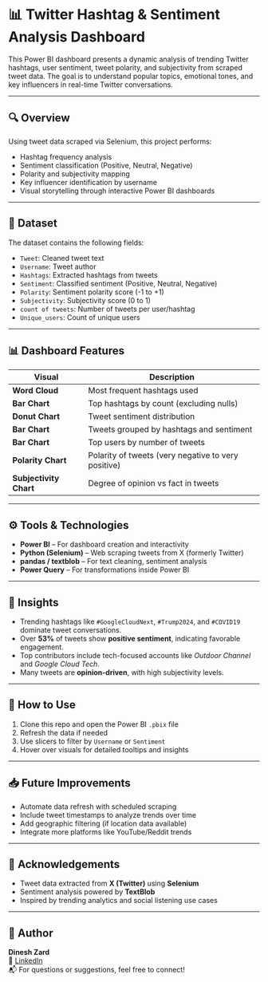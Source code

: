 # 📊 Twitter Hashtag & Sentiment Analysis Dashboard

This Power BI dashboard presents a dynamic analysis of trending Twitter hashtags, user sentiment, tweet polarity, and subjectivity from scraped tweet data. The goal is to understand popular topics, emotional tones, and key influencers in real-time Twitter conversations.

---

## 🔍 Overview

Using tweet data scraped via Selenium, this project performs:

- Hashtag frequency analysis  
- Sentiment classification (Positive, Neutral, Negative)  
- Polarity and subjectivity mapping  
- Key influencer identification by username  
- Visual storytelling through interactive Power BI dashboards

---

## 📁 Dataset

The dataset contains the following fields:

- `Tweet`: Cleaned tweet text  
- `Username`: Tweet author  
- `Hashtags`: Extracted hashtags from tweets  
- `Sentiment`: Classified sentiment (Positive, Neutral, Negative)  
- `Polarity`: Sentiment polarity score (-1 to +1)  
- `Subjectivity`: Subjectivity score (0 to 1)  
- `count of tweets`: Number of tweets per user/hashtag  
- `Unique_users`: Count of unique users  

---

## 📊 Dashboard Features

| Visual | Description |
|--------|-------------|
| **Word Cloud** | Most frequent hashtags used |
| **Bar Chart** | Top hashtags by count (excluding nulls) |
| **Donut Chart** | Tweet sentiment distribution |
| **Bar Chart** | Tweets grouped by hashtags and sentiment |
| **Bar Chart** | Top users by number of tweets |
| **Polarity Chart** | Polarity of tweets (very negative to very positive) |
| **Subjectivity Chart** | Degree of opinion vs fact in tweets |

---

## ⚙️ Tools & Technologies

- **Power BI** – For dashboard creation and interactivity  
- **Python (Selenium)** – Web scraping tweets from X (formerly Twitter)  
- **pandas / textblob** – For text cleaning, sentiment analysis  
- **Power Query** – For transformations inside Power BI  

---

## 📌 Insights

- Trending hashtags like `#GoogleCloudNext`, `#Trump2024`, and `#COVID19` dominate tweet conversations.  
- Over **53%** of tweets show **positive sentiment**, indicating favorable engagement.  
- Top contributors include tech-focused accounts like *Outdoor Channel* and *Google Cloud Tech*.  
- Many tweets are **opinion-driven**, with high subjectivity levels.

---

## 🚀 How to Use

1. Clone this repo and open the Power BI `.pbix` file  
2. Refresh the data if needed  
3. Use slicers to filter by `Username` or `Sentiment`  
4. Hover over visuals for detailed tooltips and insights

---

## 📥 Future Improvements

- Automate data refresh with scheduled scraping  
- Include tweet timestamps to analyze trends over time  
- Add geographic filtering (if location data available)  
- Integrate more platforms like YouTube/Reddit trends

---

## 🙌 Acknowledgements

- Tweet data extracted from **X (Twitter)** using **Selenium**  
- Sentiment analysis powered by **TextBlob**  
- Inspired by trending analytics and social listening use cases

---

## 📎 Author

**Dinesh Zard**  
🔗 [LinkedIn](https://www.linkedin.com/in/zarddinesh)  
📬 For questions or suggestions, feel free to connect!

